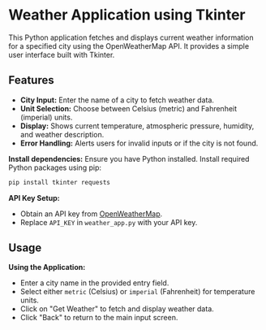 # Weather Application using Tkinter

This Python application fetches and displays current weather information for a specified city using the OpenWeatherMap API. It provides a simple user interface built with Tkinter.

## Features

- **City Input:** Enter the name of a city to fetch weather data.
- **Unit Selection:** Choose between Celsius (metric) and Fahrenheit (imperial) units.
- **Display:** Shows current temperature, atmospheric pressure, humidity, and weather description.
- **Error Handling:** Alerts users for invalid inputs or if the city is not found.

**Install dependencies:**
  Ensure you have Python installed. Install required Python packages using pip:
   ```bash
   pip install tkinter requests
   ```

**API Key Setup:**
- Obtain an API key from [OpenWeatherMap](https://openweathermap.org/).
- Replace `API_KEY` in `weather_app.py` with your API key.

## Usage
**Using the Application:**

   - Enter a city name in the provided entry field.
   - Select either `metric` (Celsius) or `imperial` (Fahrenheit) for temperature units.
   - Click on "Get Weather" to fetch and display weather data.
   - Click "Back" to return to the main input screen.
